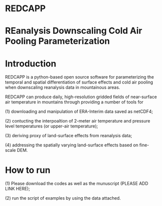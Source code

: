 # REDCAPP 
# REanalysis Downscaling Cold Air Pooling Parameterization

# Introduction
REDCAPP is a python-based open source software for parameterizing the temporal and spatial differentiation of surface effects and cold air pooling when downscaling reanalysis data in mountainous areas.

REDCAPP can produce daily, high-resolution gridded fields of near-surface air temperature in mountains through providing a number of tools for

(1) downloading and manipulation of ERA-Interim data saved as netCDF4;

(2) contucting the interpoaltion of 2-meter air temperature and pressure level temperatures (or upper-air temperature);

(3) deriving proxy of land-surface effects from reanalysis data;

(4) addressing the spatially varying land-surface effects based on fine-scale DEM.

# How to run

(1) Please download the codes as well as the munuscript (PLEASE ADD LINK HERE);

(2) run the script of examples by using the data attached.
